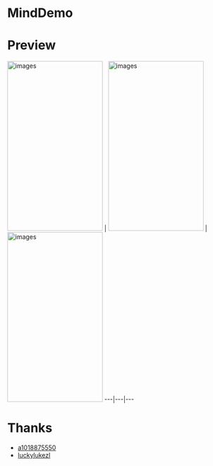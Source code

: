 # MindDemo

# Preview


<img src="http://ov1juqlla.bkt.clouddn.com/02.gif" alt="images" title="images" width="216" height="384" />  | <img src="http://ov1juqlla.bkt.clouddn.com/03.gif" alt="images" title="images" width="216" height="384" /> |
<img src="http://ov1juqlla.bkt.clouddn.com/00.gif" alt="images" title="images" width="216" height="384" />
---|---|---





# Thanks
- [a1018875550](https://github.com/a1018875550/Gank.io)
- [luckylukezl](https://github.com/luckylukezl/Gank.io)









